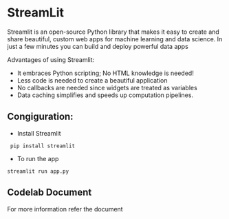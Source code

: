 # StreamLit
Streamlit is an open-source Python library that makes it easy to create and share beautiful, custom web apps for machine learning and data science. In just a few minutes you can build and deploy powerful data apps

Advantages of using Streamlit:

 * It embraces Python scripting; No HTML knowledge is needed!
 * Less code is needed to create a beautiful application
 * No callbacks are needed since widgets are treated as variables
 * Data caching simplifies and speeds up computation pipelines.


## Congiguration:
   
   * Install Streamlit
   ```
    pip install streamlit
   ```
   * To run the app
   ```
   streamlit run app.py
   ```

## Codelab Document

For more information refer the document
